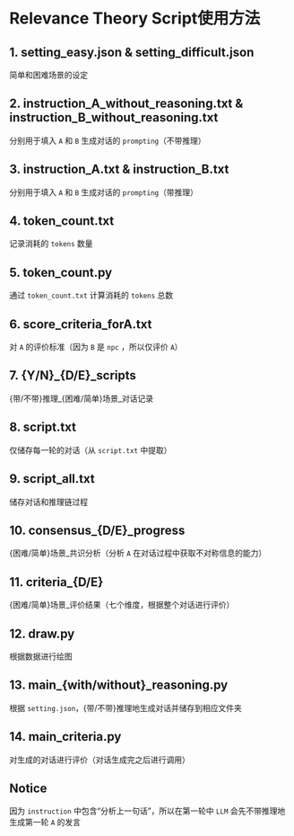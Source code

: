 # Relevance Theory Script使用方法
## 1. setting_easy.json & setting_difficult.json
简单和困难场景的设定
## 2. instruction_A_without_reasoning.txt & instruction_B_without_reasoning.txt
分别用于填入 `A` 和 `B` 生成对话的 `prompting`（不带推理）
## 3. instruction_A.txt & instruction_B.txt
分别用于填入 `A` 和 `B` 生成对话的 `prompting`（带推理）
## 4. token_count.txt
记录消耗的 `tokens` 数量
## 5. token_count.py
通过 `token_count.txt` 计算消耗的 `tokens` 总数
## 6. score_criteria_forA.txt
对 `A` 的评价标准（因为 `B` 是 `npc` ，所以仅评价 `A`）
## 7. {Y/N}_{D/E}_scripts
{带/不带}推理_{困难/简单}场景_对话记录
## 8. script.txt
仅储存每一轮的对话（从 `script.txt` 中提取）
## 9. script_all.txt
储存对话和推理链过程
## 10. consensus_{D/E}_progress
{困难/简单}场景_共识分析（分析 `A` 在对话过程中获取不对称信息的能力）
## 11. criteria_{D/E}
{困难/简单}场景_评价结果（七个维度，根据整个对话进行评价）
## 12. draw.py
根据数据进行绘图
## 13. main_{with/without}_reasoning.py
根据 `setting.json`，{带/不带}推理地生成对话并储存到相应文件夹
## 14. main_criteria.py
对生成的对话进行评价（对话生成完之后进行调用）

## Notice
因为 `instruction` 中包含“分析上一句话”，所以在第一轮中 `LLM` 会先不带推理地生成第一轮 `A` 的发言